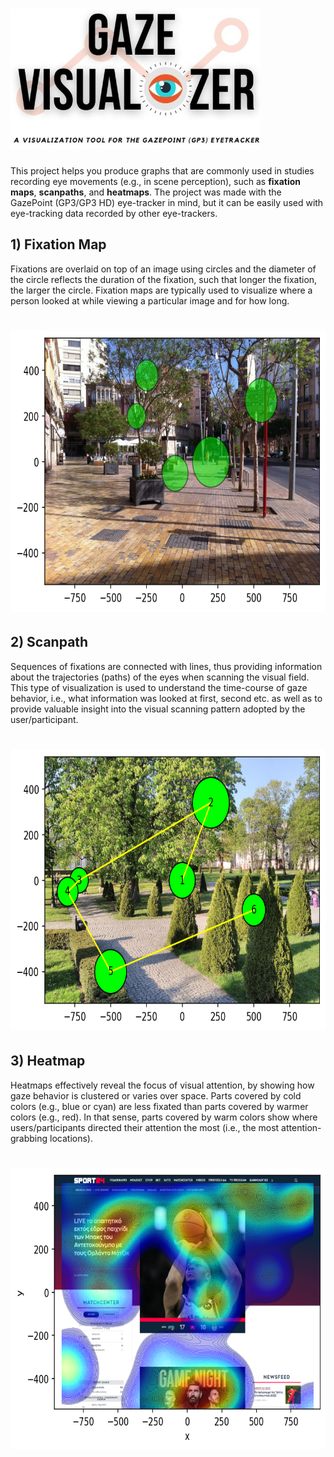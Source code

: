 # <img src = "https://github.com/n3urovirtual/Gaze_Visualizer/blob/main/Images/Gaze_vis_logo.jpg" width = 400, height = 225>
 This project helps you produce graphs that are commonly used in studies recording eye movements (e.g., in scene perception), such as **fixation maps**, **scanpaths**, and **heatmaps**. The project was made with the GazePoint (GP3/GP3 HD) eye-tracker in mind, but it can be easily used with eye-tracking data recorded by other eye-trackers. 

## 1) Fixation Map
Fixations are overlaid on top of an image using circles and the diameter of the circle reflects the duration of the fixation, such that longer the fixation, the larger the circle. Fixation maps are typically used to visualize where a person looked at while viewing a particular image and for how long.
# <img src = "https://github.com/n3urovirtual/Gaze_Visualizer/blob/main/Images/fixation_map_figure.png" width = 700, height = 450>

## 2) Scanpath
Sequences of fixations are connected with lines, thus providing information about the trajectories (paths) of the eyes when scanning the visual field. This type of visualization is used to understand the time-course of gaze behavior, i.e., what information was looked at first, second etc. as well as to provide valuable insight into the visual scanning pattern adopted by the user/participant. 
# <img src = "https://github.com/n3urovirtual/Gaze_Visualizer/blob/main/Images/scanpath_figure.png" width = 700, height = 450>

## 3) Heatmap
Heatmaps effectively reveal the focus of visual attention, by showing how gaze behavior is clustered or varies over space. Parts covered by cold colors (e.g., blue or cyan) are less fixated than parts covered by warmer colors (e.g., red). In that sense, parts covered by warm colors show where users/participants directed their attention the most (i.e., the most attention-grabbing locations). 
# <img src = "https://github.com/n3urovirtual/Gaze_Visualizer/blob/main/Images/heatmap_figure.png" width = 700, height = 450>
